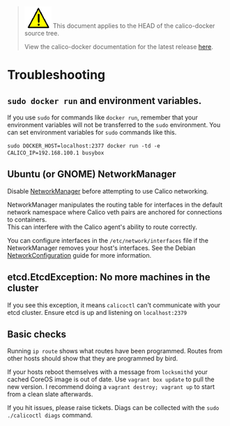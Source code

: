 <!--- master only -->
> ![warning](images/warning.png) This document applies to the HEAD of the calico-docker source tree.
>
> View the calico-docker documentation for the latest release [here](https://github.com/projectcalico/calico-docker/blob/v0.10.0/README.md).
<!--- else
> You are viewing the calico-docker documentation for release **release**.
<!--- end of master only -->

# Troubleshooting

## `sudo docker run` and environment variables.

If you use `sudo` for commands like `docker run`, remember that your environment 
variables will not be transferred to the `sudo` environment.  You can set environment 
variables for `sudo` commands like this.

    sudo DOCKER_HOST=localhost:2377 docker run -td -e CALICO_IP=192.168.100.1 busybox

## Ubuntu (or GNOME) NetworkManager

Disable [NetworkManager](https://help.ubuntu.com/community/NetworkManager) before 
attempting to use Calico networking.

NetworkManager manipulates the routing table for interfaces in the default network 
namespace where Calico veth pairs are anchored for connections to containers.  
This can interfere with the Calico agent's ability to route correctly.

You can configure interfaces in the `/etc/network/interfaces` file if the 
NetworkManager removes your host's interfaces. See the Debian 
[NetworkConfiguration](https://wiki.debian.org/NetworkConfiguration) 
guide for more information.

## etcd.EtcdException: No more machines in the cluster

If you see this exception, it means `calicoctl` can't communicate with your etcd 
cluster.  Ensure etcd is up and listening on `localhost:2379`

## Basic checks
Running `ip route` shows what routes have been programmed. Routes from other hosts 
should show that they are programmed by bird.

If your hosts reboot themselves with a message from `locksmithd` your cached CoreOS 
image is out of date.  Use `vagrant box update` to pull the new version.  I 
recommend doing a `vagrant destroy; vagrant up` to start from a clean slate afterwards.

If you hit issues, please raise tickets. Diags can be collected with the 
`sudo ./calicoctl diags` command.
